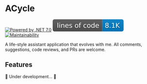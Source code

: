 # ACycle

[![Powered by .NET 7.0](https://img.shields.io/badge/.NET%20&%20MAUI-7-orange)](https://learn.microsoft.com/en-us/dotnet/core/whats-new/dotnet-7)
[![Lines of Code Badge](https://raw.githubusercontent.com/lightyears1998/a-cycle-maui/gh-pages/badge.svg)](https://github.com/lightyears1998/a-cycle-maui/)
[![Maintainability](https://api.codeclimate.com/v1/badges/0354905caf3cc151ca3b/maintainability)](https://codeclimate.com/github/lightyears1998/a-cycle-maui/maintainability)

A life-style assistant application that evolves with me. All comments, suggestions, code reviews, and PRs are welcome.

## Features

🚧 Under development... 🚧
